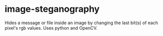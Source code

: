 # image-steganography
Hides a message or file inside an image by changing the last bit(s) of each pixel's rgb values. Uses python and OpenCV.
